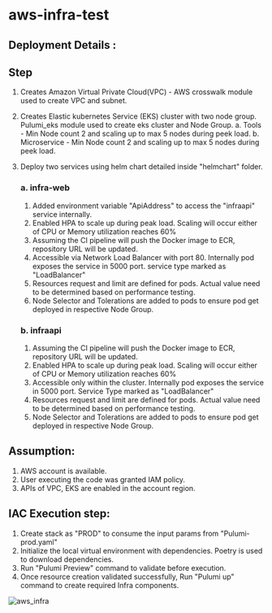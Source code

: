 # aws-infra-test

## Deployment Details : 

## Step
1. Creates Amazon Virtual Private Cloud(VPC) - AWS crosswalk module used to create VPC and subnet.
   
2. Creates Elastic kubernetes Service (EKS) cluster with two node group. Pulumi_eks module used to create eks cluster and Node Group. 
   a. Tools - Min Node count 2 and scaling up to max 5 nodes during peek load. 
   b. Microservice - Min Node count 2 and scaling up to max 5 nodes during peek load.
   
3. Deploy two services using helm chart detailed inside "helmchart" folder.
   
   ### a. infra-web
   
     1. Added environment variable "ApiAddress" to access the "infraapi" service internally.
     2. Enabled HPA to scale up during peak load. Scaling will occur either of CPU or Memory utilization reaches 60%
     3. Assuming the CI pipeline will push the Docker image to ECR, repository URL will be updated.
     4. Accessible via Network Load Balancer with port 80. Internally pod exposes the service in 5000 port. service type marked as "LoadBalancer"
     5. Resources request and limit are defined for pods. Actual value need to be determined based on performance testing.
     6. Node Selector and Tolerations are added to pods to ensure pod get deployed in respective Node Group.
        
   ### b. infraapi
      
     1. Assuming the CI pipeline will push the Docker image to ECR, repository URL will be updated.
     2. Enabled HPA to scale up during peak load. Scaling will occur either of CPU or Memory utilization reaches 60%
     3. Accessible only within the cluster. Internally pod exposes the service in 5000 port. Service Type marked as "LoadBalancer"
     4. Resources request and limit are defined for pods. Actual value need to be determined based on performance testing.
     5. Node Selector and Tolerations are added to pods to ensure pod get deployed in respective Node Group. 


## Assumption: 
1. AWS account is available. 
2. User executing the code was granted IAM policy. 
3. APIs of VPC, EKS are enabled in the account region. 

## IAC Execution step:
1. Create stack as "PROD" to consume the input params from "Pulumi-prod.yaml"
2. Initialize the local virtual environment with dependencies. Poetry is used to download dependencies.
3. Run "Pulumi Preview" command to validate before execution.
4. Once resource creation validated successfully, Run "Pulumi up" command to create required Infra components.


![aws_infra](https://github.com/user-attachments/assets/2ace5821-2611-494a-9e1a-660e0b380f95)

   
